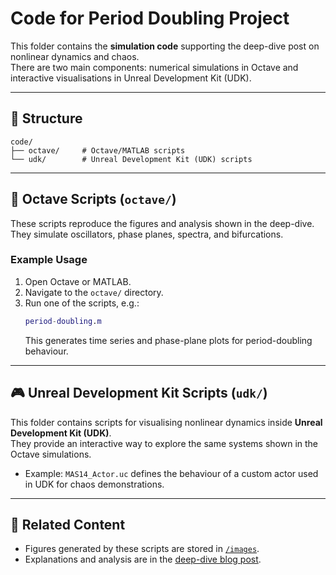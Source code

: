 # Code for Period Doubling Project

This folder contains the **simulation code** supporting the deep-dive post on nonlinear dynamics and chaos.  
There are two main components: numerical simulations in Octave and interactive visualisations in Unreal Development Kit (UDK).

---

## 📂 Structure

```
code/
├── octave/     # Octave/MATLAB scripts
└── udk/        # Unreal Development Kit (UDK) scripts
```

---

## 🧮 Octave Scripts (`octave/`)

These scripts reproduce the figures and analysis shown in the deep-dive.  
They simulate oscillators, phase planes, spectra, and bifurcations.

### Example Usage
1. Open Octave or MATLAB.  
2. Navigate to the `octave/` directory.  
3. Run one of the scripts, e.g.:
   ```matlab
   period-doubling.m
   ```
   This generates time series and phase-plane plots for period-doubling behaviour.

---

## 🎮 Unreal Development Kit Scripts (`udk/`)

This folder contains scripts for visualising nonlinear dynamics inside **Unreal Development Kit (UDK)**.  
They provide an interactive way to explore the same systems shown in the Octave simulations.

- Example: `MAS14_Actor.uc` defines the behaviour of a custom actor used in UDK for chaos demonstrations.

---

## 🔗 Related Content
- Figures generated by these scripts are stored in [`/images`](../images).  
- Explanations and analysis are in the [deep-dive blog post](https://oospakooysa.github.io/period-doubling/2025/09/29/deep-dive-period-doubling.html).
